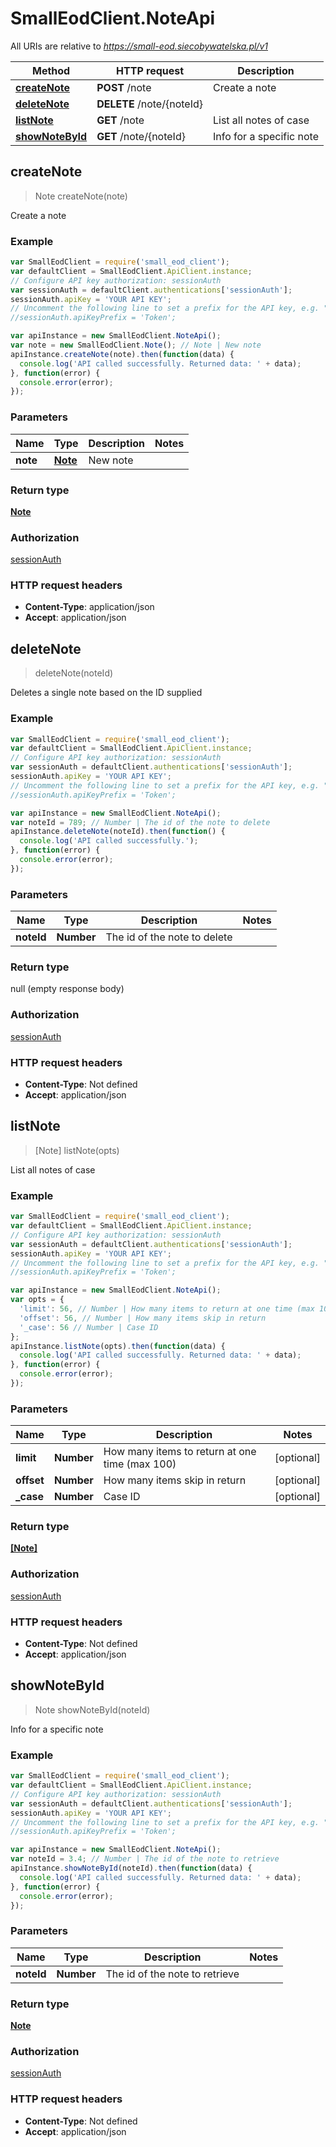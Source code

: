 # SmallEodClient.NoteApi

All URIs are relative to *https://small-eod.siecobywatelska.pl/v1*

Method | HTTP request | Description
------------- | ------------- | -------------
[**createNote**](NoteApi.md#createNote) | **POST** /note | Create a note
[**deleteNote**](NoteApi.md#deleteNote) | **DELETE** /note/{noteId} | 
[**listNote**](NoteApi.md#listNote) | **GET** /note | List all notes of case
[**showNoteById**](NoteApi.md#showNoteById) | **GET** /note/{noteId} | Info for a specific note



## createNote

> Note createNote(note)

Create a note

### Example

```javascript
var SmallEodClient = require('small_eod_client');
var defaultClient = SmallEodClient.ApiClient.instance;
// Configure API key authorization: sessionAuth
var sessionAuth = defaultClient.authentications['sessionAuth'];
sessionAuth.apiKey = 'YOUR API KEY';
// Uncomment the following line to set a prefix for the API key, e.g. "Token" (defaults to null)
//sessionAuth.apiKeyPrefix = 'Token';

var apiInstance = new SmallEodClient.NoteApi();
var note = new SmallEodClient.Note(); // Note | New note
apiInstance.createNote(note).then(function(data) {
  console.log('API called successfully. Returned data: ' + data);
}, function(error) {
  console.error(error);
});

```

### Parameters



Name | Type | Description  | Notes
------------- | ------------- | ------------- | -------------
 **note** | [**Note**](Note.md)| New note | 

### Return type

[**Note**](Note.md)

### Authorization

[sessionAuth](../README.md#sessionAuth)

### HTTP request headers

- **Content-Type**: application/json
- **Accept**: application/json


## deleteNote

> deleteNote(noteId)



Deletes a single note based on the ID supplied

### Example

```javascript
var SmallEodClient = require('small_eod_client');
var defaultClient = SmallEodClient.ApiClient.instance;
// Configure API key authorization: sessionAuth
var sessionAuth = defaultClient.authentications['sessionAuth'];
sessionAuth.apiKey = 'YOUR API KEY';
// Uncomment the following line to set a prefix for the API key, e.g. "Token" (defaults to null)
//sessionAuth.apiKeyPrefix = 'Token';

var apiInstance = new SmallEodClient.NoteApi();
var noteId = 789; // Number | The id of the note to delete
apiInstance.deleteNote(noteId).then(function() {
  console.log('API called successfully.');
}, function(error) {
  console.error(error);
});

```

### Parameters



Name | Type | Description  | Notes
------------- | ------------- | ------------- | -------------
 **noteId** | **Number**| The id of the note to delete | 

### Return type

null (empty response body)

### Authorization

[sessionAuth](../README.md#sessionAuth)

### HTTP request headers

- **Content-Type**: Not defined
- **Accept**: application/json


## listNote

> [Note] listNote(opts)

List all notes of case

### Example

```javascript
var SmallEodClient = require('small_eod_client');
var defaultClient = SmallEodClient.ApiClient.instance;
// Configure API key authorization: sessionAuth
var sessionAuth = defaultClient.authentications['sessionAuth'];
sessionAuth.apiKey = 'YOUR API KEY';
// Uncomment the following line to set a prefix for the API key, e.g. "Token" (defaults to null)
//sessionAuth.apiKeyPrefix = 'Token';

var apiInstance = new SmallEodClient.NoteApi();
var opts = {
  'limit': 56, // Number | How many items to return at one time (max 100)
  'offset': 56, // Number | How many items skip in return
  '_case': 56 // Number | Case ID
};
apiInstance.listNote(opts).then(function(data) {
  console.log('API called successfully. Returned data: ' + data);
}, function(error) {
  console.error(error);
});

```

### Parameters



Name | Type | Description  | Notes
------------- | ------------- | ------------- | -------------
 **limit** | **Number**| How many items to return at one time (max 100) | [optional] 
 **offset** | **Number**| How many items skip in return | [optional] 
 **_case** | **Number**| Case ID | [optional] 

### Return type

[**[Note]**](Note.md)

### Authorization

[sessionAuth](../README.md#sessionAuth)

### HTTP request headers

- **Content-Type**: Not defined
- **Accept**: application/json


## showNoteById

> Note showNoteById(noteId)

Info for a specific note

### Example

```javascript
var SmallEodClient = require('small_eod_client');
var defaultClient = SmallEodClient.ApiClient.instance;
// Configure API key authorization: sessionAuth
var sessionAuth = defaultClient.authentications['sessionAuth'];
sessionAuth.apiKey = 'YOUR API KEY';
// Uncomment the following line to set a prefix for the API key, e.g. "Token" (defaults to null)
//sessionAuth.apiKeyPrefix = 'Token';

var apiInstance = new SmallEodClient.NoteApi();
var noteId = 3.4; // Number | The id of the note to retrieve
apiInstance.showNoteById(noteId).then(function(data) {
  console.log('API called successfully. Returned data: ' + data);
}, function(error) {
  console.error(error);
});

```

### Parameters



Name | Type | Description  | Notes
------------- | ------------- | ------------- | -------------
 **noteId** | **Number**| The id of the note to retrieve | 

### Return type

[**Note**](Note.md)

### Authorization

[sessionAuth](../README.md#sessionAuth)

### HTTP request headers

- **Content-Type**: Not defined
- **Accept**: application/json

